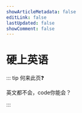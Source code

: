 ```yaml
---
showArticleMetadata: false
editLink: false
lastUpdated: false
showComment: false
---
```


# 硬上英语

::: tip 何来此页❓

英文都不会，code你能会？

:::

